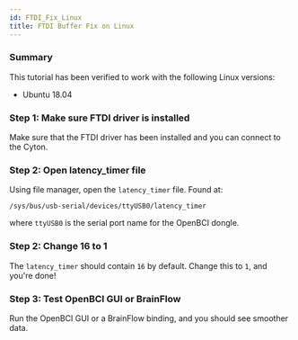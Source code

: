 ```yaml
---
id: FTDI_Fix_Linux
title: FTDI Buffer Fix on Linux
---
```


### Summary

This tutorial has been verified to work with the following Linux versions:

- Ubuntu 18.04

### Step 1: Make sure FTDI driver is installed

Make sure that the FTDI driver has been installed and you can connect to the Cyton.

### Step 2: Open latency_timer file

Using file manager, open the `latency_timer` file. Found at:

```
/sys/bus/usb-serial/devices/ttyUSB0/latency_timer
```

where `ttyUSB0` is the serial port name for the OpenBCI dongle.



### Step 2: Change 16 to 1

The `latency_timer` should contain `16` by default. Change this to `1`, and you're done!

### Step 3: Test OpenBCI GUI or BrainFlow

Run the OpenBCI GUI or a BrainFlow binding, and you should see smoother data.

